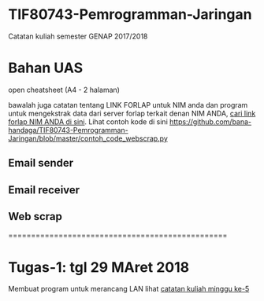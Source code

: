 # TIF80743-Pemrogramman-Jaringan
Catatan kuliah semester GENAP 2017/2018


# Bahan UAS
open cheatsheet (A4 - 2 halaman)

bawalah juga catatan tentang LINK FORLAP untuk NIM anda dan program untuk mengekstrak data dari server forlap terkait denan NIM ANDA, [cari link forlap NIM ANDA di sini](https://forlap.ristekdikti.go.id/). Lihat contoh kode di sini https://github.com/bana-handaga/TIF80743-Pemrogramman-Jaringan/blob/master/contoh_code_webscrap.py 

## Email sender
## Email receiver
## Web scrap 


================================================
# Tugas-1: tgl 29 MAret 2018

Membuat program untuk merancang LAN
lihat [catatan kuliah minggu ke-5](https://github.com/bana-handaga/TIF80743-Pemrogramman-Jaringan/blob/master/Minggu-05-manipulasi-IPAddress.doc)
